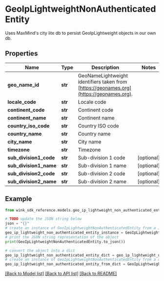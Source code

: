 # GeoIpLightweightNonAuthenticatedEntity

Uses MaxMind's city lite db to persist GeoIpLightweight objects in our own db.

## Properties

Name | Type | Description | Notes
------------ | ------------- | ------------- | -------------
**geo_name_id** | **str** | GeoNameLightweight identifiers taken from [https://geonames.org](https://geonames.org). | 
**locale_code** | **str** | Locale code | 
**continent_code** | **str** | Continent code | 
**continent_name** | **str** | Continent name | 
**country_iso_code** | **str** | Country ISO code | 
**country_name** | **str** | Country name | 
**city_name** | **str** | City name | 
**timezone** | **str** | Timezone | 
**sub_division1_code** | **str** | Sub-division 1 code | [optional] 
**sub_division1_name** | **str** | Sub-division 1 name | [optional] 
**sub_division2_code** | **str** | Sub-division 2 code | [optional] 
**sub_division2_name** | **str** | Sub-division 2 name | [optional] 

## Example

```python
from wink_sdk_reference.models.geo_ip_lightweight_non_authenticated_entity import GeoIpLightweightNonAuthenticatedEntity

# TODO update the JSON string below
json = "{}"
# create an instance of GeoIpLightweightNonAuthenticatedEntity from a JSON string
geo_ip_lightweight_non_authenticated_entity_instance = GeoIpLightweightNonAuthenticatedEntity.from_json(json)
# print the JSON string representation of the object
print(GeoIpLightweightNonAuthenticatedEntity.to_json())

# convert the object into a dict
geo_ip_lightweight_non_authenticated_entity_dict = geo_ip_lightweight_non_authenticated_entity_instance.to_dict()
# create an instance of GeoIpLightweightNonAuthenticatedEntity from a dict
geo_ip_lightweight_non_authenticated_entity_from_dict = GeoIpLightweightNonAuthenticatedEntity.from_dict(geo_ip_lightweight_non_authenticated_entity_dict)
```
[[Back to Model list]](../README.md#documentation-for-models) [[Back to API list]](../README.md#documentation-for-api-endpoints) [[Back to README]](../README.md)


